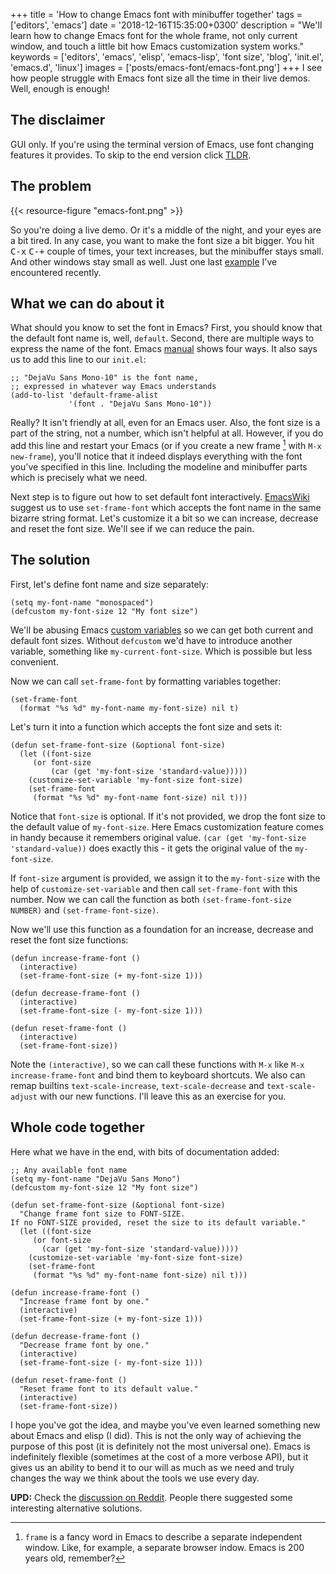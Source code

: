 +++
title = 'How to change Emacs font with minibuffer together'
tags = ['editors', 'emacs']
date = '2018-12-16T15:35:00+0300'
description = "We'll learn how to change Emacs font for the whole frame, not only current window, and touch a little bit how Emacs customization system works."
keywords = ['editors', 'emacs', 'elisp', 'emacs-lisp', 'font size', 'blog', 'init.el', 'emacs.d', 'linux']
images = ['posts/emacs-font/emacs-font.png']
+++
I see how people struggle with Emacs font size all the time in
their live demos. Well, enough is enough!

<!--more-->

## The disclaimer

GUI only. If you're using the terminal version of Emacs, use font changing
features it provides. To skip to the end version click [TLDR](#whole-code-together).

## The problem

{{< resource-figure "emacs-font.png" >}}

So you're doing a live demo. Or it's a middle of the night, and your
eyes are a bit tired. In any case, you want to make the font size a bit bigger.
You hit <kbd>C-x</kbd> <kbd>C-+</kbd> couple of times, your text
increases, but the minibuffer stays
small. And other windows stay small as well. Just one last [example](https://youtu.be/6INMXmsCCC8?t=1298
"The pain is real") I've encountered recently.

## What we can do about it

What should you know to set the font in Emacs? First, you should know
that the default font name is, well, `default`. Second, there are multiple
ways to express the name of the
font. Emacs [manual](https://www.gnu.org/software/emacs/manual/html_node/emacs/Fonts.html)
shows four ways. It also says us to add this line to our `init.el`:

```elisp
;; "DejaVu Sans Mono-10" is the font name,
;; expressed in whatever way Emacs understands
(add-to-list 'default-frame-alist
             '(font . "DejaVu Sans Mono-10"))
```

Really? It isn't friendly at all, even for an Emacs user. Also, the
font size is a part of the string, not a number, which isn't helpful at
all. However, if you do add this line and restart your Emacs (or if
you create a new frame [^1] with `M-x new-frame`), you'll notice that it
indeed displays everything with the font you've specified in this
line. Including the modeline and minibuffer parts which is precisely
what we need.

Next step is to figure out how to set default font
interactively. [EmacsWiki](https://www.emacswiki.org/emacs/SetFonts#toc2)
suggest us to use `set-frame-font` which accepts the font name in the
same bizarre string format. Let's customize it a bit so we can
increase, decrease and reset the font size. We'll see if we can
reduce the pain.

## The solution

First, let's define font name and size separately:

```elisp
(setq my-font-name "monospaced")
(defcustom my-font-size 12 "My font size")
```

We'll be abusing Emacs [custom
variables](https://www.gnu.org/software/emacs/manual/html_node/elisp/Variable-Definitions.html)
so we can get both current and default font sizes. Without `defcustom`
we'd have to introduce another variable, something like
`my-current-font-size`. Which is possible but less convenient.

Now we can call `set-frame-font` by formatting variables together:

```elisp
(set-frame-font
  (format "%s %d" my-font-name my-font-size) nil t)
```

Let's turn it into a function which accepts the font size and sets it:

```elisp
(defun set-frame-font-size (&optional font-size)
  (let ((font-size
     (or font-size
         (car (get 'my-font-size 'standard-value)))))
    (customize-set-variable 'my-font-size font-size)
    (set-frame-font
     (format "%s %d" my-font-name font-size) nil t)))
```

Notice that `font-size` is optional. If it's not provided, we drop the
font size to the default value of `my-font-size`. Here Emacs
customization feature comes in handy because it remembers original
value. `(car (get 'my-font-size 'standard-value))` does exactly this -
it gets the original value of the `my-font-size`.

If `font-size` argument is provided, we assign it to the
`my-font-size` with the help of `customize-set-variable` and then call
`set-frame-font` with this number. Now we can call the function as
both `(set-frame-font-size NUMBER)` and `(set-frame-font-size)`.

Now we'll use this function as a foundation for an increase, decrease and
reset the font size functions:

```elisp
(defun increase-frame-font ()
  (interactive)
  (set-frame-font-size (+ my-font-size 1)))

(defun decrease-frame-font ()
  (interactive)
  (set-frame-font-size (- my-font-size 1)))

(defun reset-frame-font ()
  (interactive)
  (set-frame-font-size))
```

Note the `(interactive)`, so we can call these functions with `M-x`
like `M-x increase-frame-font` and bind them to keyboard shortcuts.
We also can remap builtins `text-scale-increase`, `text-scale-decrease`
and `text-scale-adjust` with our new functions. I'll leave this as an
exercise for you.

## Whole code together

Here what we have in the end, with bits of documentation added:

```elisp
;; Any available font name
(setq my-font-name "DejaVu Sans Mono")
(defcustom my-font-size 12 "My font size")

(defun set-frame-font-size (&optional font-size)
  "Change frame font size to FONT-SIZE.
If no FONT-SIZE provided, reset the size to its default variable."
  (let ((font-size
     (or font-size
       (car (get 'my-font-size 'standard-value)))))
    (customize-set-variable 'my-font-size font-size)
    (set-frame-font
     (format "%s %d" my-font-name font-size) nil t)))

(defun increase-frame-font ()
  "Increase frame font by one."
  (interactive)
  (set-frame-font-size (+ my-font-size 1)))

(defun decrease-frame-font ()
  "Decrease frame font by one."
  (interactive)
  (set-frame-font-size (- my-font-size 1)))

(defun reset-frame-font ()
  "Reset frame font to its default value."
  (interactive)
  (set-frame-font-size))
```

I hope you've got the idea, and maybe you've even learned something
new about Emacs and elisp (I did). This is not the only way
of achieving the purpose of this post (it is definitely not the most
universal one). Emacs is indefinitely flexible (sometimes at the cost
of a more verbose API), but it gives us an ability to bend it to our
will as much as we need and truly changes the way we think about the
tools we use every day.

**UPD:** Check the [discussion on
Reddit](https://www.reddit.com/r/emacs/comments/a6p7qr/blog_post_how_to_change_emacs_font_with/).
People there suggested some interesting alternative solutions.

[^1]: `frame` is a fancy word in Emacs to describe a separate independent window. Like, for example, a separate browser indow. Emacs is 200 years old, remember?
